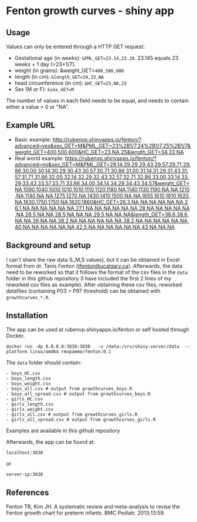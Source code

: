 # Fenton growth curves - shiny app

## Usage
Values can only be entered through a HTTP GET request:
- Gestational age (in weeks): `&PML_GET=23.14,23.28`. 23.145 equals 23 weeks + 1 day (=23+1/7).
- weight (in grams): &weight_GET=`400,500,600`
- length (in cm): `&length_GET=34,33,NA`
- head circumference (in cm): `&HC_GET=23,NA,25`
- Sex (M or F): `&sex_GET=M`
  
The number of values in each field needs to be equal, and needs to contain either a value > 0 or "NA".

## Example URL
- Basic example: http://rubenvp.shinyapps.io/fenton/?advanced=yes&sex_GET=M&PML_GET=23%2B1/7,24%2B1/7,25%2B1/7&weight_GET=400,500,600&HC_GET=23,NA,25&length_GET=34,33,NA
- Real world example: https://rubenvp.shinyapps.io/fenton/?advanced=no&sex_GET=M&PML_GET=29.14,29.29,29.43,29.57,29.71,29.86,30.00,30.14,30.29,30.43,30.57,30.71,30.86,31.00,31.14,31.29,31.43,31.57,31.71,31.86,32.00,32.14,32.29,32.43,32.57,32.71,32.86,33.00,33.14,33.29,33.43,33.57,33.71,33.86,34.00,34.14,34.29,34.43,34.57&weight_GET=NA,1090,1040,1000,1010,1010,1110,1120,1180,NA,1140,1130,1190,NA,NA,1210,NA,1140,NA,NA,1275,1270,NA,1430,1410,1500,NA,NA,1655,1610,1610,1620,NA,1630,1750,1750,NA,1820,1860&HC_GET=26.3,NA,NA,NA,NA,NA,NA,26.1,NA,NA,NA,NA,NA,NA,27.1,NA,NA,NA,NA,NA,NA,28,NA,NA,NA,NA,NA,NA,28.5,NA,NA,28.5,NA,NA,NA,29.5,NA,NA,NA&length_GET=38.6,38.6,NA,NA,39,NA,NA,38.2,NA,NA,NA,NA,NA,NA,38.2,NA,NA,NA,NA,NA,NA,40,NA,NA,NA,NA,NA,NA,42.5,NA,NA,NA,NA,NA,NA,43,NA,NA,NA

## Background and setup
I can't share the raw data (L,M,S values), but it can be obtained in Excel format from dr. Tanis Fenton (tfenton@ucalgary.ca). Afterwards, the data need to be reworked so that it follows the format of the csv files in the `data` folder in this github repository (I have included the first 2 lines of my reworked csv files as example). After obtaining these csv files, reworked datafiles (containing P03 > P97 threshold) can be obtained with `growthcurves_*.R`. 

## Installation

The app can be used at rubenvp.shinyapps.io/fenton or self hosted through Docker. 

```
docker run -dp 0.0.0.0:3838:3838   -v /data:/srv/shiny-server/data  --platform linux/amd64 rmvpaeme/fenton:0.1
```

The `data` folder should contain:

```
- boys_HC.csv
- boys_length.csv
- boys_weight.csv
- boys_all.csv # output from growthcurves_boys.R
- boys_all_spread.csv # output from growthcurves_boys.R
- girls_HC.csv
- girls_length.csv
- girls_weight.csv
- girls_all.csv # output from growthcurves_girls.R
- girls_all_spread.csv # output from growthcurves_girls.R
```

Examples are available in this github repository

Afterwards, the app can be found at:

```
localhost:3838
```

or

```
server-ip:3838
```

## References
Fenton TR, Kim JH. A systematic review and meta-analysis to revise the Fenton growth chart for preterm infants. BMC Pediatr. 2013;13:59.


